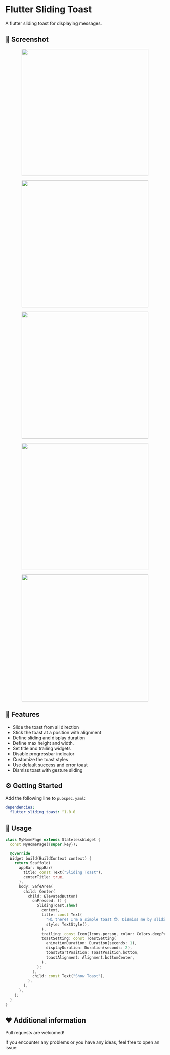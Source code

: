 # Flutter Sliding Toast

<!-- <p align="center">
    <a href="https://pub.dev/packages/flutter_sliding_toast"><img src="https://img.shields.io/pub/v/flutter_sliding_toast.svg" alt="pub"></a>
    <a href="https://opensource.org/licenses/MIT"><img src="https://img.shields.io/badge/license-MIT-blue.svg" alt="license: MIT"></a>
</p>

--- -->

A flutter sliding toast for displaying messages.

## 🎨 Screenshot

<p align="center">
  <img src="https://res.cloudinary.com/gaurishankar/image/upload/v1714452184/Flutter%20Sliding%20Toast%20Pub%20Package/mmfuxbwdewtqonsaunn1.gif" width="400">
</p>
<p align="center">
  <img src="https://res.cloudinary.com/gaurishankar/image/upload/v1714452183/Flutter%20Sliding%20Toast%20Pub%20Package/ulqjlzzfg1y4bkpowy3o.gif" width="400">
</p>
<p align="center">
  <img src="https://res.cloudinary.com/gaurishankar/image/upload/v1714452183/Flutter%20Sliding%20Toast%20Pub%20Package/jpcmxgppnqcdkycpt3mj.gif" width="400">
</p>
<p align="center">
  <img src="https://res.cloudinary.com/gaurishankar/image/upload/v1714452182/Flutter%20Sliding%20Toast%20Pub%20Package/xi8o50mdm16ihgppceax.gif" width="400">
</p>
<p align="center">
  <img src="https://res.cloudinary.com/gaurishankar/image/upload/v1714452182/Flutter%20Sliding%20Toast%20Pub%20Package/xlcpmbrkuoebn7sf83am.gif" width="400">
</p>

## 🎯 Features

- Slide the toast from all direction
- Stick the toast at a position with alignment
- Define sliding and display duration
- Define max height and width.
- Set title and trailing widgets
- Disable progressbar indicator
- Customize the toast styles
- Use default success and error toast
- Dismiss toast with gesture sliding

## ⚙️ Getting Started

Add the following line to `pubspec.yaml`:

```yaml
dependencies:
  flutter_sliding_toast: ^1.0.0
```

## 🚀 Usage

```dart
class MyHomePage extends StatelessWidget {
  const MyHomePage({super.key});

  @override
  Widget build(BuildContext context) {
    return Scaffold(
      appBar: AppBar(
        title: const Text("Sliding Toast"),
        centerTitle: true,
      ),
      body: SafeArea(
        child: Center(
          child: ElevatedButton(
            onPressed: () {
              SlidingToast.show(
                context,
                title: const Text(
                  "Hi there! I'm a simple toast 😎. Dismiss me by sliding downward.",
                  style: TextStyle(),
                ),
                trailing: const Icon(Icons.person, color: Colors.deepPurple),
                toastSetting: const ToastSetting(
                  animationDuration: Duration(seconds: 1),
                  displayDuration: Duration(seconds: 2),
                  toastStartPosition: ToastPosition.bottom,
                  toastAlignment: Alignment.bottomCenter,
                ),
              );
            },
            child: const Text("Show Toast"),
          ),
        ),
      ),
    );
  }
}
```

## ❤️ Additional information

Pull requests are welcomed!

If you encounter any problems or you have any ideas, feel free to open an issue:

